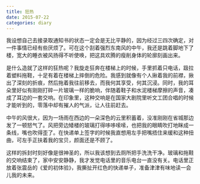 ```yaml
---
title: 狂热
date: 2015-07-22
categories: diary
---
```


我设想自己去接录取通知书的状态一定会是无比平静的，因为经过三四次确定，对一件事情已经有些厌烦了。可在这个刮着强烈东南风的中午，我还是跳着脚地下了楼，宽大的睡衣被风扬得不听使唤，把这具欢腾的瘦削身体的轮廓刻画出来。

是什么造就了这样的狂热呢？我旋走狂奔在楼梯上的时候，手里抓着只电话，趿拉着塑料拖鞋，十足有着在楼梯上摔倒的危险。我感到就像有个人揪着我的前襟，揪出了深刻的折痕，然后拖着我往前移去，而我何其享受，何其沉浸。同时，我的耳朵里好似有刚刚打碎一片玻璃一样的脆响，伴随着鞋子和水泥楼梯摩擦的声音，凑成了耳边的一套交响。在印象里，这种交响是在国家大剧院里听文工团合唱的时候才能听到的，零落中却有摧人的气派，让人往前赶去。

中午的风很大，因为一场雨在西边的一朵深色的云里积蓄着，没准刚刚在省城那边发了一顿怒气了。风把旁边矮楼的玻璃打得哆哆嗦嗦，也把我的眼睛吹打地眯成一条线，嘴也吹得歪了。在快递单上签字的时候我直想用左手把嘴捂住来缓和这种扭曲，可左手正扶着我的宝贝，颜面还是不顾了。

这样的拆封时刻好像是很神圣的，所以我该想到去厕所把手洗洗干净。玻璃和拖鞋的交响结束了，家中安安静静，我才发觉电话里的音乐电台一直没有关。电话里正放着张震岳的《爱的初体验》，我撕扯开红色的快递单子，准备津津有味地读一会儿我的未来。
